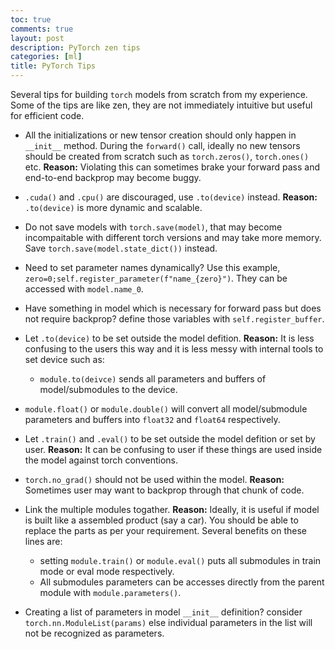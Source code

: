 ```yaml
---
toc: true
comments: true
layout: post
description: PyTorch zen tips 
categories: [ml]
title: PyTorch Tips
---
```



Several tips for building `torch` models from scratch from my experience. Some of the tips are like zen, they are not immediately intuitive but useful for efficient code.

* All the initializations or new tensor creation should only happen in `__init__` method. During the `forward()` call, ideally no new tensors should be created from scratch such as `torch.zeros()`, `torch.ones()` etc.
**Reason:** Violating this can sometimes brake your forward pass and end-to-end backprop may become buggy.

* `.cuda()` and `.cpu()` are discouraged, use `.to(device)` instead.
**Reason:** `.to(device)` is more dynamic and scalable.

* Do not save models with `torch.save(model)`, that may become incompaitable with different torch versions and may take more memory. Save `torch.save(model.state_dict())` instead.

* Need to set parameter names dynamically? Use this example, `zero=0;self.register_parameter(f"name_{zero}")`. They can be accessed with `model.name_0`.

* Have something in model which is necessary for forward pass but does not require backprop? define those variables with `self.register_buffer`.

* Let `.to(device)` to be set outside the model defition.
**Reason:** It is less confusing to the users this way and it is less messy with internal tools to set device such as:
    * `module.to(deivce)` sends all parameters and buffers of model/submodules to the device.

* `module.float()` or `module.double()` will convert all model/submodule parameters and buffers into `float32` and `float64` respectively.

* Let `.train()` and `.eval()` to be set outside the model defition or set by user. 
**Reason:** It can be confusing to user if these things are used inside the model against torch conventions.

* `torch.no_grad()` should not be used within the model.
**Reason:** Sometimes user may want to backprop through that chunk of code. 

* Link the multiple modules togather.
**Reason:** Ideally, it is useful if model is built like a assembled product (say a car). You should be able to replace the parts as per your requirement. Several benefits on these lines are:
    * setting `module.train()` or `module.eval()` puts all submodules in train mode or eval mode respectively.
    * All submodules parameters can be accesses directly from the parent module with `module.parameters()`.

* Creating a list of parameters in model `__init__` definition? consider `torch.nn.ModuleList(params)` else individual parameters in the list will not be recognized as parameters.